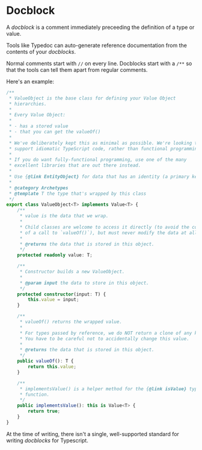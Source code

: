 # Docblock

A _docblock_ is a comment immediately preceeding the definition of a type or value.

Tools like Typedoc can auto-generate reference documentation from the contents of your _docblocks_.

Normal comments start with `//` on every line. Docblocks start with a `/**` so that the tools can tell them apart from regular comments.

Here's an example:

```typescript
/**
 * ValueObject is the base class for defining your Value Object
 * hierarchies.
 *
 * Every Value Object:
 *
 * - has a stored value
 * - that you can get the valueOf()
 *
 * We've deliberately kept this as minimal as possible. We're looking to
 * support idiomatic TypeScript code, rather than functional programming.
 *
 * If you do want fully-functional programming, use one of the many
 * excellent libraries that are out there instead.
 *
 * Use {@link EntityObject} for data that has an identity (a primary key).
 *
 * @category Archetypes
 * @template T the type that's wrapped by this class
 */
export class ValueObject<T> implements Value<T> {
    /**
     * value is the data that we wrap.
     *
     * Child classes are welcome to access it directly (to avoid the cost
     * of a call to `valueOf()`), but must never modify the data at all.
     *
     * @returns the data that is stored in this object.
     */
    protected readonly value: T;

    /**
     * Constructor builds a new ValueObject.
     *
     * @param input the data to store in this object.
     */
    protected constructor(input: T) {
        this.value = input;
    }

    /**
     * valueOf() returns the wrapped value.
     *
     * For types passed by reference, we do NOT return a clone of any kind.
     * You have to be careful not to accidentally change this value.
     *
     * @returns the data that is stored in this object.
     */
    public valueOf(): T {
        return this.value;
    }

    /**
     * implementsValue() is a helper method for the {@link isValue} type guard
     * function.
     */
    public implementsValue(): this is Value<T> {
        return true;
    }
}
```

At the time of writing, there isn't a single, well-supported standard for writing _docblocks_ for Typescript.

[ADOPTION]: ../impacted-areas/ADOPTION.md
[CONTRIBUTIONS]: ../impacted-areas/CONTRIBUTIONS.md
[CORRECTNESS]: ../impacted-areas/CORRECTNESS.md
[GOVERNANCE]: ../impacted-areas/GOVERNANCE.md
[PROJECT-MAINTENANCE]: ../impacted-areas/PROJECT-MAINTENANCE.md
[ROBUSTNESS]: ../impacted-areas/ROBUSTNESS.md
[SECURITY]: ../impacted-areas/SECURITY.md
[TESTABILITY]: ../impacted-areas/TESTABILITY.md
[Base Class]: ./base-class.md
[Branded Type]: ./branded-type.md
[Caller]: ./caller.md
[CQRS]: ./CQRS.md
[Data Bag]: ./data-bag.md
[Data Guard]: ./data-guard.md
[Data Guarantee]: ./data-guarantee.md
[Default Value]: ./default-value.md
[Defensive Programming]: ./defensive-programming.md
[Dependency]: ./dependency.md
[Dependency Injection]: ./dependency-injection.md
[Docblock]: ./docblock.md
[End-User]: ./end-user.md
[Entity]: ./entity.md
[Exported Item]: ./exported-item.md
[Flavoured Type]: ./flavoured-type.md
[Function Prefix]: ./function-prefix.md
[Function Signature]: ./function-signature.md
[Hard-Coded]: ./hard-coded.md
[Identity]: ./identity.md
[Immutability]: ./immutability.md
[Inherited Method]: ./inherited-method.md
[Instantiable Type]: ./instantiable-type.md
[Mandatory Dependency]: ./mandatory-dependency.md
[Nominal Typing]: ./nominal-typing.md
[Optional Input]: ./optional-input.md
[Overridden Method]: ./overridden-method.md
[Plain Object]: ./plain-object.md
[Primitive Type]: ./primitive-type.md
[Protocol]: ./protocol.md
[Refined Type]: ./refined-type.md
[Rest Parameter]: ./rest-parameter.md
[Reusability]: ./reusability.md
[Side Effects]: ./side-effects.md
[Smart Constructor]: ./smart-constructor.md
[Structural Typing]: ./structural-typing.md
[Type Alias]: ./type-alias.md
[Type Casting]: ./type-casting.md
[Type Guarantee]: ./type-guarantee.md
[Type Guard]: ./type-guard.md
[Type Inference]: ./type-inference.md
[Type Predicate]: ./type-predicate.md
[Type Signature]: ./type-signature.md
[User-Supplied Functional Options]: ./user-supplied-functional-options.md
[User-Supplied Input]: ./user-supplied-input.md
[User-Supplied Options]: ./user-supplied-options.md
[User-Supplied Optional Dependencies]: ./user-supplied-optional-dependencies.md
[Value]: ./value.md
[Value Object]: ./value-object.md
